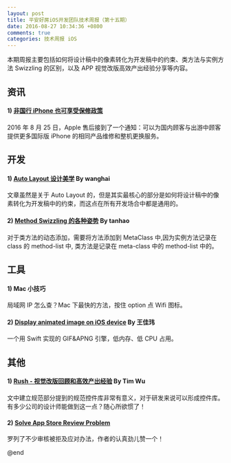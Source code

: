 ```yaml
---
layout: post
title: 平安好房iOS开发团队技术周报（第十五期）
date: 2016-08-27 10:34:36 +0800
comments: true
categories: 技术周报 iOS
---
```

本期周报主要包括如何将设计稿中的像素转化为开发稿中的约束、类方法与实例方法 Swizzling 的区别，以及 APP 视觉改版高效产出经验分享等内容。

<!--more-->

## 资讯

#### 1) [非国行 iPhone 也可享受保修政策](http://sspai.com/35297)

2016 年 8 月 25 日，Apple 售后接到了一个通知：可以为国内顾客与出游中顾客提供更多国际版 iPhone 的相同产品维修和整机更换服务。

## 开发

#### 1) [Auto Layout 设计美学](http://blog.callmewhy.com/2016/08/24/autolayout-design-aesthetic/) By wanghai

文章虽然是关于 Auto Layout 的，但是其实最核心的部分是如何将设计稿中的像素转化为开发稿中的约束，而这点在所有开发场合中都是通用的。

#### 2) [Method Swizzling 的各种姿势](http://www.tanhao.me/code/160723.html/) By tanhao

对于类方法的动态添加，需要将方法添加到 MetaClass 中,因为实例方法记录在 class 的 method-list 中, 类方法是记录在 meta-class 中的 method-list 中的。

## 工具

#### 1) Mac 小技巧

局域网 IP 怎么查？Mac 下最快的方法，按住 option 点 Wifi 图标。

#### 2) [Display animated image on iOS device](https://wangjwchn.github.io/blog/Display-animated-image-on-iOS-device) By 王佳玮

一个用 Swift 实现的 GIF&APNG 引擎，低内存、低 CPU 占用。

## 其他

#### 1) [Rush - 视觉改版回顾和高效产出经验](https://zi.com/w/a/763ePM?id=763ePM) By Tim Wu

文中建立规范部分提到的规范控件库非常有意义，对于研发来说可以形成控件库。有多少公司的设计师能做到这一点？随心所欲惯了！

#### 2) [Solve App Store Review Problem](https://github.com/wg689/Solve-App-Store-Review-Problem)

罗列了不少审核被拒及应对办法，作者的认真劲儿赞一个！

@end
